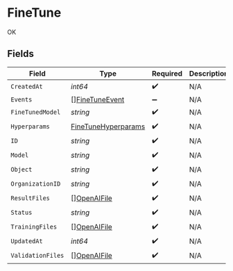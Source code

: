 # FineTune

OK


## Fields

| Field                                                             | Type                                                              | Required                                                          | Description                                                       |
| ----------------------------------------------------------------- | ----------------------------------------------------------------- | ----------------------------------------------------------------- | ----------------------------------------------------------------- |
| `CreatedAt`                                                       | *int64*                                                           | :heavy_check_mark:                                                | N/A                                                               |
| `Events`                                                          | [][FineTuneEvent](../../models/shared/finetuneevent.md)           | :heavy_minus_sign:                                                | N/A                                                               |
| `FineTunedModel`                                                  | *string*                                                          | :heavy_check_mark:                                                | N/A                                                               |
| `Hyperparams`                                                     | [FineTuneHyperparams](../../models/shared/finetunehyperparams.md) | :heavy_check_mark:                                                | N/A                                                               |
| `ID`                                                              | *string*                                                          | :heavy_check_mark:                                                | N/A                                                               |
| `Model`                                                           | *string*                                                          | :heavy_check_mark:                                                | N/A                                                               |
| `Object`                                                          | *string*                                                          | :heavy_check_mark:                                                | N/A                                                               |
| `OrganizationID`                                                  | *string*                                                          | :heavy_check_mark:                                                | N/A                                                               |
| `ResultFiles`                                                     | [][OpenAIFile](../../models/shared/openaifile.md)                 | :heavy_check_mark:                                                | N/A                                                               |
| `Status`                                                          | *string*                                                          | :heavy_check_mark:                                                | N/A                                                               |
| `TrainingFiles`                                                   | [][OpenAIFile](../../models/shared/openaifile.md)                 | :heavy_check_mark:                                                | N/A                                                               |
| `UpdatedAt`                                                       | *int64*                                                           | :heavy_check_mark:                                                | N/A                                                               |
| `ValidationFiles`                                                 | [][OpenAIFile](../../models/shared/openaifile.md)                 | :heavy_check_mark:                                                | N/A                                                               |